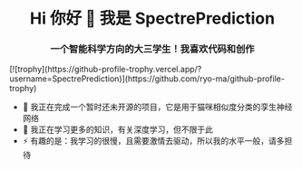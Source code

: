 <h1 align="center">Hi 你好 👋 我是 SpectrePrediction</h1>
 
<!--
**SpectrePrediction/SpectrePrediction** is a ✨ _special_ ✨ repository because its `README.md` (this file) appears on your GitHub profile.

Here are some ideas to get you started:

- 🔭 I’m currently working on ...
- 🌱 I’m currently learning ...
- 👯 I’m looking to collaborate on ...
- 🤔 I’m looking for help with ...
- 💬 Ask me about ...
- 📫 How to reach me: ...
- 😄 Pronouns: ...
- ⚡ Fun fact: ...

保留注释说不定未来所需
-->

<h3 align="center">一个智能科学方向的大三学生！我喜欢代码和创作</h3>
[![trophy](https://github-profile-trophy.vercel.app/?username=SpectrePrediction)](https://github.com/ryo-ma/github-profile-trophy)

- 🔭 我正在完成一个暂时还未开源的项目，它是用于猫咪相似度分类的孪生神经网络
- 🌱 我正在学习更多的知识，有关深度学习，但不限于此
- ⚡ 有趣的是：我学习的很慢，且需要激情去驱动，所以我的水平一般，请多担待



